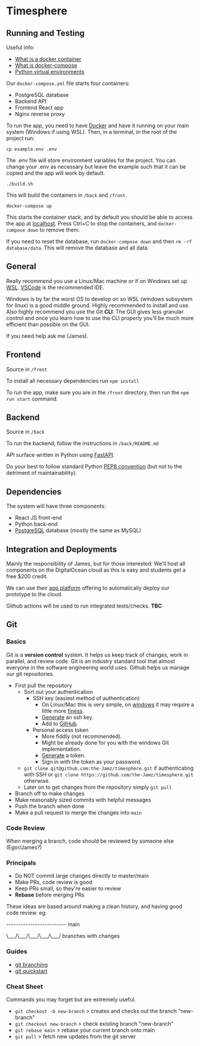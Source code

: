 # Timesphere

## Running and Testing

Useful info:

- [What is a docker container](https://docs.docker.com/guides/walkthroughs/what-is-a-container/)
- [What is docker-compose](https://docs.docker.com/compose/)
- [Python virtual environments](https://docs.python.org/3/library/venv.html)

Our `docker-compose.yml` file starts four containers:

- PostgreSQL database
- Backend API
- Frontend React app
- Nginx reverse proxy

To run the app, you need to have [Docker](https://docs.docker.com/get-docker/) and have it running on your main system (Windows if using WSL). Then, in a terminal, in the root of the project run:

`cp example.env .env`

The .env file will store environment variables for the project. You can change your .env as necessary but leave the example such that it can be copied and the app will work by default.

`./build.sh`

This will build the containers in `/back` and `/front`.

`docker-compose up`

This starts the container stack, and by default you should be able to access the app at [localhost](http://localhost). Press Ctrl+C to stop the containers, and `docker-compose down` to remove them.

If you need to reset the database, run `docker-compose down` and then `rm -rf database/data`. This will remove the database and all data.

## General

Really recommend you use a Linux/Mac machine or if on Windows set up [WSL](https://learn.microsoft.com/en-us/windows/wsl/install).
[VSCode](https://github.com/microsoft/vscode) is the recommended IDE.

Windows is by far the worst OS to develop on so WSL (windows subsystem for linux) is a good middle ground. Highly recommended to install and use.
Also highly recommend you use the Git **CLI**. The GUI gives less granular control and once you learn how to use the CLI properly you'll be much more efficient than possible on the GUI.

If you need help ask me (James).

## Frontend

Source in `/front`

To install all necessary dependencies run `npm install`

To run the app, make sure you are in the `/front` directory, then run the `npm run start` command.

## Backend

Source in `/back`

To run the backend, follow the instructions in `/back/README.md`

API surface written in Python using [FastAPI](https://fastapi.tiangolo.com/).

Do your best to follow standard Python [PEP8 convention](https://peps.python.org/pep-0008/) (but not to the detriment of maintainability).

## Dependencies

The system will have three components:

- React JS front-end
- Python back-end
- [PostgreSQL](https://www.postgresql.org/) database (mostly the same as MySQL)

## Integration and Deployments

Mainly the responsibility of James, but for those interested:
We'll host all components on the DigitalOcean cloud as this is easy and students get a free $200 credit.

We can use their [app platform](https://docs.digitalocean.com/products/app-platform/) offering to automatically deploy our prototype to the cloud.

Github actions will be used to run integrated tests/checks.
**TBC**

## Git

### Basics

Git is a **version control** system. It helps us keep track of changes, work in parallel, and review code. Git is an industry standard tool that almost everyone in the software engineering world uses. Github helps us manage our git repositories.

- First pull the repository
  - Sort out your authentication
    - SSH key (easiest method of authentication)
      - On Linux/Mac this is very simple, on [windows](https://github.com/git-guides/install-git) it may require a little more [finess](https://stackoverflow.com/questions/51023197/how-to-configure-git-with-ssh-keys-on-windows-10).
      - [Generate](https://docs.github.com/en/authentication/connecting-to-github-with-ssh/generating-a-new-ssh-key-and-adding-it-to-the-ssh-agent) an ssh key.
      - Add to [GitHub](https://docs.github.com/en/authentication/connecting-to-github-with-ssh/adding-a-new-ssh-key-to-your-github-account).
    - Personal access token
      - More fiddly (not recommended).
      - Might be already done for you with the windows Git implementation.
      - [Generate](https://docs.github.com/en/authentication/keeping-your-account-and-data-secure/managing-your-personal-access-tokens) a token.
      - Sign in with the token as your password.
  - `git clone git@github.com:the-Jamz/timesphere.git` if authenticating with SSH or `git clone https://github.com/the-Jamz/timesphere.git` otherwise.
  - Later on to get changes from the repository simply `git pull`
- Branch off to make changes
- Make reasonably sized commits with helpful messages
- Push the branch when done
- Make a pull request to merge the changes into `main`

### Code Review

When merging a branch, code should be reviewed by someone else (Egor/James?)

### Principals

- Do NOT commit large changes directly to master/main
- Make PRs, code review is good
- Keep PRs small, so they're easier to review
- **Rebase** before merging PRs

These ideas are based around making a clean history, and having good code review.
eg:

------------------------- main

\\\_\_\_/\\\_\_\_/\\\_\_\_/\\\_\_\_/\\\_\_\_/ branches with changes

### Guides

- [git branching](https://learngitbranching.js.org/)
- [git quickstart](https://docs.github.com/en/get-started/quickstart/set-up-git)

### Cheat Sheet

Commands you may forget but are extremely useful.

- `git checkout -b new-branch` > creates and checks out the branch "new-branch"
- `git checkout new-branch` > check existing branch "new-branch"
- `git rebase main` > rebase your current branch onto main
- `git pull` > fetch new updates from the git server
